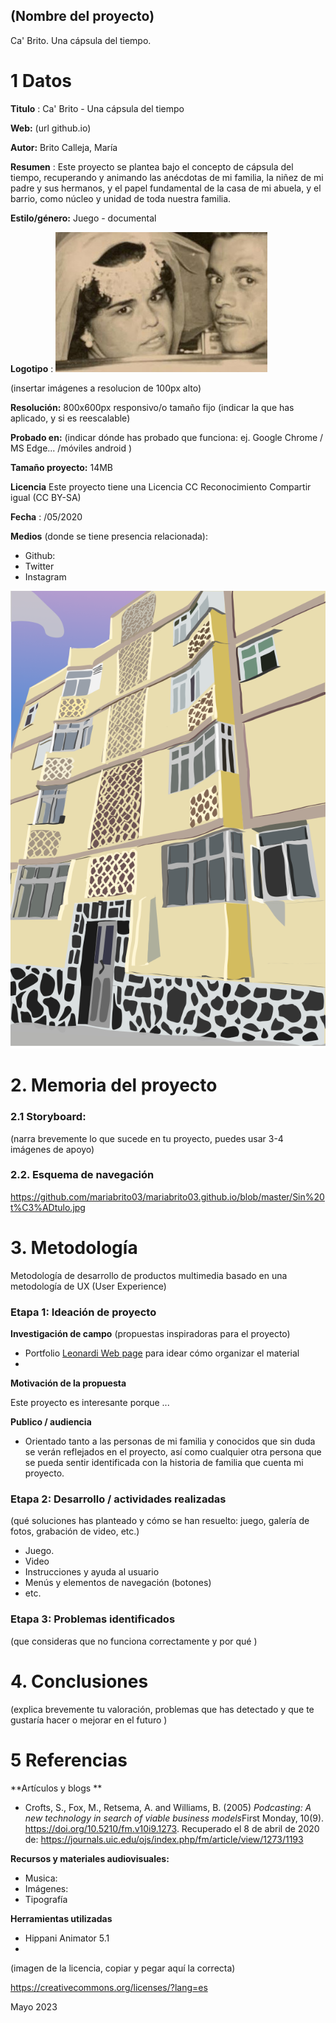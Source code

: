 ## (Nombre del proyecto)

Ca' Brito. Una cápsula del tiempo.



# 1 Datos 



**Titulo** : Ca' Brito - Una cápsula del tiempo

**Web:**   (url github.io)

**Autor:**  Brito Calleja, María

**Resumen** :   Este proyecto se plantea bajo el concepto de cápsula del tiempo, recuperando y animando las anécdotas de mi familia, la niñez de mi padre y sus hermanos, y el papel fundamental de la casa de mi abuela, y el barrio, como núcleo y unidad de toda nuestra familia.

**Estilo/género:** Juego - documental

**Logotipo** : ![girl](https://github.com/mariabrito03/mariabrito03.github.io/blob/master/puzzle5.jpg)

(insertar imágenes a resolucion de 100px alto)

**Resolución:** 800x600px responsivo/o tamaño fijo (indicar la que has aplicado, y si es reescalable)

**Probado en:**   (indicar dónde has probado que funciona: ej. Google Chrome / MS Edge... /móviles android )

**Tamaño proyecto:** 14MB 

**Licencia** Este proyecto tiene una Licencia CC Reconocimiento Compartir igual (CC BY-SA)

**Fecha** : /05/2020

**Medios** (donde se tiene presencia relacionada):

- Github:
- Twitter
- Instagram


![girl](https://github.com/mariabrito03/mariabrito03.github.io/blob/master/media/ca%20abuela%20bien.png)

# 2. Memoria del proyecto 

### 2.1 Storyboard: 



(narra brevemente lo que sucede en tu proyecto, puedes usar 3-4 imágenes de apoyo)



### 2.2. Esquema de navegación 


https://github.com/mariabrito03/mariabrito03.github.io/blob/master/Sin%20t%C3%ADtulo.jpg







# 3. Metodología

Metodología de desarrollo de productos multimedia basado en una metodología de UX (User Experience)



### Etapa 1: Ideación de proyecto

**Investigación de campo** (propuestas inspiradoras para el proyecto)

- Portfolio [Leonardi Web page](http://www.rleonardi.com/interactive-resume/) para idear cómo organizar el material
- 



**Motivación de la propuesta** 

Este  proyecto es interesante porque ... 



**Publico / audiencia**

- Orientado tanto a las personas de mi familia y conocidos que sin duda se verán reflejados en el proyecto, así como cualquier otra persona que se pueda sentir identificada con la historia de familia que cuenta mi proyecto.





### Etapa 2: Desarrollo / actividades realizadas

(qué soluciones has planteado y cómo se han resuelto: juego, galería de fotos, grabación de video, etc.)

- Juego. 
- Video 
- Instrucciones y ayuda al usuario 
- Menús y elementos de navegación (botones)
- etc.



### Etapa 3: Problemas identificados

(que consideras que no  funciona correctamente y por qué )



# 4. Conclusiones 

(explica brevemente tu valoración, problemas que has detectado y que te gustaría hacer o mejorar en el futuro )







# 5 Referencias 

**Artículos y blogs ** 

- Crofts, S., Fox, M., Retsema, A. and Williams, B. (2005) *Podcasting: A new technology in search of viable business models*First Monday, 10(9). https://doi.org/10.5210/fm.v10i9.1273. Recuperado el 8 de abril de 2020 de: https://journals.uic.edu/ojs/index.php/fm/article/view/1273/1193

**Recursos y materiales audiovisuales:**

* Musica:  
* Imágenes:  
* Tipografía

**Herramientas utilizadas**

- Hippani Animator 5.1
- 



(imagen de la licencia, copiar y pegar aquí la correcta)

https://creativecommons.org/licenses/?lang=es

Mayo 2023
